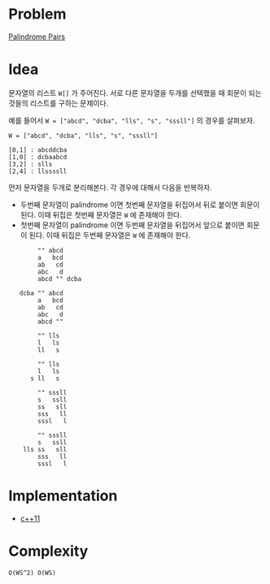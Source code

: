 # Problem

[Palindrome Pairs](https://leetcode.com/problems/palindrome-pairs/)

# Idea

문자열의 리스트 `W[]` 가 주어진다. 서로 다른 문자열을 두개를 선택했을
때 회문이 되는 것들의 리스트를 구하는 문제이다.

예를 들어서 `W = ["abcd", "dcba", "lls", "s", "sssll"]` 의 경우를
살펴보자.

```
W = ["abcd", "dcba", "lls", "s", "sssll"]

[0,1] : abcddcba
[1,0] : dcbaabcd
[3,2] : slls
[2,4] : llssssll
```

먼저 문자열을 두개로 분리해본다.  각 경우에 대해서 다음을 반복하자.

* 두번째 문자열이 palindrome 이면 첫번째 문자열을 뒤집어서 뒤로 붙이면
  회문이 된다. 이때 뒤집은 첫번째 문자열은 `W` 에 존재해야 한다.
* 첫번째 문자열이 palindrome 이면 두번째 문자열을 뒤집어서 앞으로
  붙이면 회문이 된다. 이때 뒤집은 두번째 문자열은 `W` 에 존재해야 한다.

```
        "" abcd
        a   bcd
        ab   cd
        abc   d
        abcd "" dcba

   dcba "" abcd
        a   bcd
        ab   cd
        abc   d
        abcd ""
        
        "" lls
        l   ls
        ll   s

        "" lls
        l   ls
      s ll   s
      
        "" sssll
        s   ssll
        ss   sll
        sss   ll
        sssl   l

        "" sssll
        s   ssll
    lls ss   sll
        sss   ll
        sssl   l
```

# Implementation

* [c++11](a.cpp)

# Complexity

```
O(WS^2) O(WS)
```
